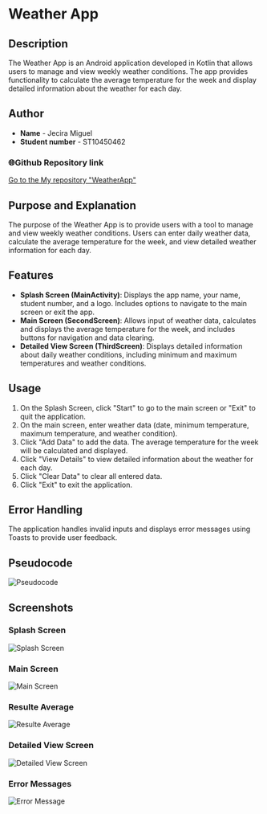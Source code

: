 # Weather App

## Description
The Weather App is an Android application developed in Kotlin that allows users to manage and view weekly weather conditions. The app provides functionality to calculate the average temperature for the week and display detailed information about the weather for each day.

## Author

- **Name** - Jecira Miguel
- **Student number** - ST10450462

### 🌐Github Repository link
[Go to the My repository "WeatherApp"](https://github.com/JeciraMiguel/WeatherApp)

## Purpose and Explanation
The purpose of the Weather App is to provide users with a tool to manage and view weekly weather conditions. Users can enter daily weather data, calculate the average temperature for the week, and view detailed weather information for each day.

## Features
- **Splash Screen (MainActivity)**: Displays the app name, your name, student number, and a logo. Includes options to navigate to the main screen or exit the app.
- **Main Screen (SecondScreen)**: Allows input of weather data, calculates and displays the average temperature for the week, and includes buttons for navigation and data clearing.
- **Detailed View Screen (ThirdScreen)**: Displays detailed information about daily weather conditions, including minimum and maximum temperatures and weather conditions.

## Usage
1. On the Splash Screen, click "Start" to go to the main screen or "Exit" to quit the application.
2. On the main screen, enter weather data (date, minimum temperature, maximum temperature, and weather condition).
3. Click "Add Data" to add the data. The average temperature for the week will be calculated and displayed.
4. Click "View Details" to view detailed information about the weather for each day.
5. Click "Clear Data" to clear all entered data.
6. Click "Exit" to exit the application.

## Error Handling
The application handles invalid inputs and displays error messages using Toasts to provide user feedback.

## Pseudocode
![Pseudocode](https://raw.githubusercontent.com/JeciraMiguel/WeatherApp/main/app/pseudocode.png)

## Screenshots
### Splash Screen
![Splash Screen](https://raw.githubusercontent.com/JeciraMiguel/WeatherApp/main/app/SplashScreen.png)

### Main Screen
![Main Screen](https://raw.githubusercontent.com/JeciraMiguel/WeatherApp/main/app/HomeScreen.png)

### Resulte Average
![Resulte Average](https://raw.githubusercontent.com/JeciraMiguel/WeatherApp/main/app/ResulteAverage.png)

### Detailed View Screen
![Detailed View Screen](https://raw.githubusercontent.com/JeciraMiguel/WeatherApp/main/app/DetailsScreen.png)

### Error Messages
![Error Message](https://raw.githubusercontent.com/JeciraMiguel/WeatherApp/main/app/ErrorMessage.png)
